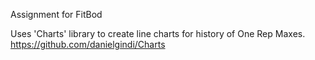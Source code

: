 Assignment for FitBod

Uses 'Charts' library to create line charts for history of One Rep Maxes.
https://github.com/danielgindi/Charts
